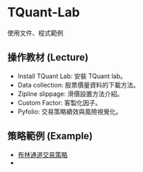 # TQuant-Lab
使用文件、程式範例

## 操作教材 (Lecture)
* Install TQuant Lab: 安裝 TQuant lab。
* Data collection: 股票價量資料的下載方法。
* Zipline slippage: 滑價設置方法介紹。
* Custom Factor: 客製化因子。
* Pyfolio: 交易策略績效與風險視覺化。

## 策略範例 (Example)
* [布林通道交易策略](https://www.tejwin.com/wp-admin/post.php?post=15388&action=edit)
*
